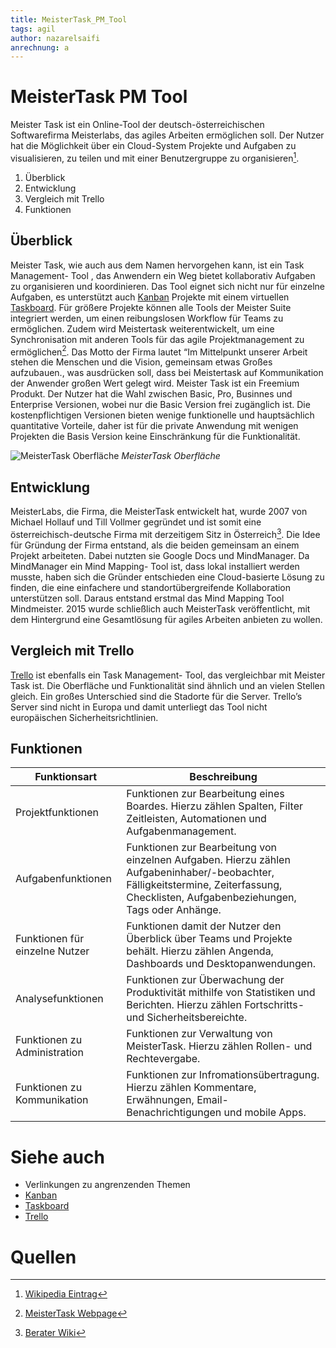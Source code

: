 ```yaml
---
title: MeisterTask_PM_Tool
tags: agil
author: nazarelsaifi
anrechnung: a
---
```


# MeisterTask PM Tool

Meister Task ist ein Online-Tool der deutsch-österreichischen Softwarefirma Meisterlabs, das agiles Arbeiten ermöglichen soll. Der Nutzer hat die Möglichkeit über ein Cloud-System Projekte und Aufgaben zu visualisieren, zu teilen und mit einer Benutzergruppe zu organisieren[^2].

1.	Überblick
2.	Entwicklung
3.	Vergleich mit Trello
4.	Funktionen



## Überblick

Meister Task, wie auch aus dem Namen hervorgehen kann, ist ein Task Management- Tool , das Anwendern ein Weg bietet kollaborativ Aufgaben zu organisieren und koordinieren. Das Tool eignet sich nicht nur für einzelne Aufgaben, es unterstützt auch [Kanban](https://github.com/nazarelsaif/ManagingProjectsSuccessfully.github.io/blob/main/kb/Kanban.md) Projekte mit einem virtuellen [Taskboard](https://github.com/nazarelsaifi/ManagingProjectsSuccessfully.github.io/blob/main/kb/Taskboard.md). Für größere Projekte können alle Tools der Meister Suite integriert werden, um einen reibungslosen Workflow für Teams zu ermöglichen. Zudem wird Meistertask weiterentwickelt, um eine Synchronisation mit anderen Tools für das agile Projektmanagement zu ermöglichen[^1]. Das Motto der Firma lautet “Im Mittelpunkt unserer Arbeit stehen die Menschen und die Vision, gemeinsam etwas Großes aufzubauen., was ausdrücken soll, dass bei Meistertask auf Kommunikation der Anwender großen Wert gelegt wird. Meister Task ist ein Freemium Produkt. Der Nutzer hat die Wahl zwischen Basic, Pro, Businnes und Enterprise Versionen, wobei nur die Basic Version frei zugänglich ist. Die kostenpflichtigen Versionen bieten wenige funktionelle und hauptsächlich quantitative Vorteile, daher ist für die private Anwendung mit wenigen Projekten die Basis Version keine Einschränkung für die Funktionalität.

![MeisterTask Oberfläche](MeisterTask_PM_Tool/Meister_Task_Oberfläche.png)
*MeisterTask Oberfläche*


## Entwicklung

MeisterLabs, die Firma, die MeisterTask entwickelt hat, wurde 2007 von Michael Hollauf und Till Vollmer gegründet und ist somit eine österreichisch-deutsche Firma mit derzeitigem Sitz in Österreich[^3]. Die Idee für Gründung der Firma entstand, als die beiden gemeinsam an einem Projekt arbeiteten. Dabei nutzten sie Google Docs und MindManager. Da MindManager ein Mind Mapping- Tool ist, dass lokal installiert werden musste, haben sich die Gründer entschieden eine Cloud-basierte Lösung zu finden, die eine einfachere und standortübergreifende Kollaboration unterstützen soll. Daraus entstand erstmal das Mind Mapping Tool Mindmeister. 2015 wurde schließlich auch MeisterTask veröffentlicht, mit dem Hintergrund eine Gesamtlösung für agiles Arbeiten anbieten zu wollen.


## Vergleich mit Trello

[Trello](https://github.com/nazarelsaifi/ManagingProjectsSuccessfully.github.io/blob/main/kb/Trello_PM_Tool.md) ist ebenfalls ein Task Management- Tool, das vergleichbar mit Meister Task ist. Die Oberfläche und Funktionalität sind ähnlich und an vielen Stellen gleich. Ein großes Unterschied sind die Stadorte für die Server. Trello’s Server sind nicht in Europa und damit unterliegt das Tool nicht europäischen Sicherheitsrichtlinien. 


## Funktionen

| Funktionsart  | Beschreibung |
| ------------- | ------------- |
| Projektfunktionen  | Funktionen zur Bearbeitung eines Boardes. Hierzu zählen Spalten, Filter Zeitleisten, Automationen und Aufgabenmanagement. |
| Aufgabenfunktionen  | Funktionen zur Bearbeitung von einzelnen Aufgaben. Hierzu zählen Aufgabeninhaber/-beobachter, Fälligkeitstermine, Zeiterfassung, Checklisten, Aufgabenbeziehungen, Tags oder Anhänge.  |
| Funktionen für einzelne Nutzer  | Funktionen damit der Nutzer den Überblick über Teams und Projekte behält. Hierzu zählen Angenda, Dashboards und Desktopanwendungen.   |
| Analysefunktionen  | Funktionen zur Überwachung der Produktivität mithilfe von Statistiken und Berichten. Hierzu zählen Fortschritts- und Sicherheitsbereichte.  |
| Funktionen zu Administration  | Funktionen zur Verwaltung von MeisterTask. Hierzu zählen Rollen- und Rechtevergabe.   |
| Funktionen zu Kommunikation  | Funktionen zur Infromationsübertragung. Hierzu zählen Kommentare, Erwähnungen, Email-Benachrichtigungen und mobile Apps.  |




# Siehe auch

* Verlinkungen zu angrenzenden Themen
* [Kanban](https://github.com/nazarelsaifi/ManagingProjectsSuccessfully.github.io/blob/main/kb/Kanban.md)
* [Taskboard](https://github.com/nazarelsaifi/ManagingProjectsSuccessfully.github.io/blob/main/kb/Taskboard.md)
* [Trello](https://github.com/nazarelsaifi/ManagingProjectsSuccessfully.github.io/blob/main/kb/Trello_PM_Tool.md)



# Quellen

[^1]: [MeisterTask Webpage](https://www.meistertask.com/)
[^2]: [Wikipedia Eintrag](https://en.wikipedia.org/wiki/MindMeister)
[^3]: [Berater Wiki](https://www.berater-wiki.de/Meistertask)


